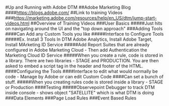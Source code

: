 #Up and Running with Adobe DTM
##Adobe Marketing Blog
####https://blogs.adobe.com/
##Link to training Videos
###https://marketing.adobe.com/resources/help/en_US/dtm/jump-start-videos.html
##Overview of Training Videos
###User Basics
#####Just hits on navigating around the UI and the "top down approach"
###Adding Tools 
####Can Add any Custom Tools you like
#####Interface to Configure Tools
#####Ex. Install  3 Tools In DTM Adobe Analytics, Install Adobe Target, Install MArketing ID Service
#####Add Report Suites that are already configured in Adobe Marketing Cloud - Then add Authentication the Marketing Cloud ID Service
#####When you create a rule, code is stored in a library. There are two libraries - STAGE and PRODUCTION. You are then asked to embed a script tag in the header and footer of the HTML.
####Configuring the Tools
####Interface to edit what would normally be code - Manage by Adobe or can edit Custom Code
####Can set a bunch of stuff.
#####When you creating rules code is stored inside a library - STAGE or Production
####Testing
#####Observepoint Debugger to track DTM inside console - shows object "SATELLITE" which is what DTM is doing
###Data Elements
###Page Load Rules
###Event Based Rules
